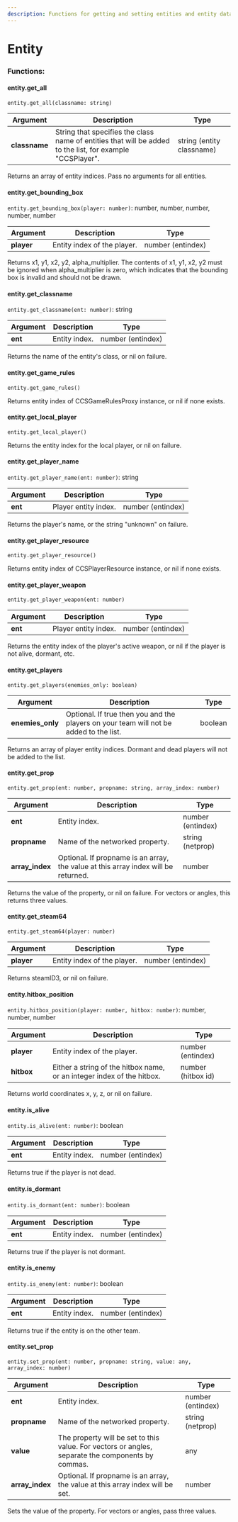 ```yaml
---
description: Functions for getting and setting entities and entity data.
---
```


# Entity

### Functions:
#### entity.get_all

`entity.get_all(classname: string)`

Argument | Description | Type
-------- | ----------- | ----
  **classname** | String that specifies the class name of entities that will be added to the list, for example "CCSPlayer". | string (entity classname)

Returns an array of entity indices. Pass no arguments for all entities.


#### entity.get_bounding_box

`entity.get_bounding_box(player: number)`: number, number, number, number, number

Argument | Description | Type
-------- | ----------- | ----
  **player** | Entity index of the player. | number (entindex)

Returns x1, y1, x2, y2, alpha_multiplier. The contents of x1, y1, x2, y2 must be ignored when alpha_multiplier is zero, which indicates that the bounding box is invalid and should not be drawn.


#### entity.get_classname

`entity.get_classname(ent: number)`: string

Argument | Description | Type
-------- | ----------- | ----
  **ent** | Entity index. | number (entindex)

Returns the name of the entity's class, or nil on failure.


#### entity.get_game_rules

`entity.get_game_rules()`

Returns entity index of CCSGameRulesProxy instance, or nil if none exists.


#### entity.get_local_player

`entity.get_local_player()`

Returns the entity index for the local player, or nil on failure.


#### entity.get_player_name

`entity.get_player_name(ent: number)`: string

Argument | Description | Type
-------- | ----------- | ----
  **ent** | Player entity index. | number (entindex)

Returns the player's name, or the string "unknown" on failure.


#### entity.get_player_resource

`entity.get_player_resource()`

Returns entity index of CCSPlayerResource instance, or nil if none exists.


#### entity.get_player_weapon

`entity.get_player_weapon(ent: number)`

Argument | Description | Type
-------- | ----------- | ----
  **ent** | Player entity index. | number (entindex)

Returns the entity index of the player's active weapon, or nil if the player is not alive, dormant, etc.


#### entity.get_players

`entity.get_players(enemies_only: boolean)`

Argument | Description | Type
-------- | ----------- | ----
  **enemies_only** | Optional. If true then you and the players on your team will not be added to the list. | boolean

Returns an array of player entity indices. Dormant and dead players will not be added to the list.


#### entity.get_prop

`entity.get_prop(ent: number, propname: string, array_index: number)`

Argument | Description | Type
-------- | ----------- | ----
  **ent** | Entity index. | number (entindex)
  **propname** | Name of the networked property. | string (netprop)
  **array_index** | Optional. If propname is an array, the value at this array index will be returned. | number

Returns the value of the property, or nil on failure. For vectors or angles, this returns three values.


#### entity.get_steam64

`entity.get_steam64(player: number)`

Argument | Description | Type
-------- | ----------- | ----
  **player** | Entity index of the player. | number (entindex)

Returns steamID3, or nil on failure.


#### entity.hitbox_position

`entity.hitbox_position(player: number, hitbox: number)`: number, number, number

Argument | Description | Type
-------- | ----------- | ----
  **player** | Entity index of the player. | number (entindex)
  **hitbox** | Either a string of the hitbox name, or an integer index of the hitbox. | number (hitbox id)

Returns world coordinates x, y, z, or nil on failure.


#### entity.is_alive

`entity.is_alive(ent: number)`: boolean

Argument | Description | Type
-------- | ----------- | ----
  **ent** | Entity index. | number (entindex)

Returns true if the player is not dead.


#### entity.is_dormant

`entity.is_dormant(ent: number)`: boolean

Argument | Description | Type
-------- | ----------- | ----
  **ent** | Entity index. | number (entindex)

Returns true if the player is not dormant.


#### entity.is_enemy

`entity.is_enemy(ent: number)`: boolean

Argument | Description | Type
-------- | ----------- | ----
  **ent** | Entity index. | number (entindex)

Returns true if the entity is on the other team.


#### entity.set_prop

`entity.set_prop(ent: number, propname: string, value: any, array_index: number)`

Argument | Description | Type
-------- | ----------- | ----
  **ent** | Entity index. | number (entindex)
  **propname** | Name of the networked property. | string (netprop)
  **value** | The property will be set to this value. For vectors or angles, separate the components by commas. | any
  **array_index** | Optional. If propname is an array, the value at this array index will be set. | number

Sets the value of the property. For vectors or angles, pass three values.

